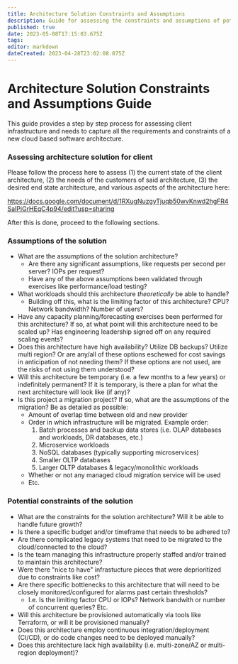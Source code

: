 ```yaml
---
title: Architecture Solution Constraints and Assumptions
description: Guide for assessing the constraints and assumptions of potential architecture solutions
published: true
date: 2023-05-08T17:15:03.675Z
tags: 
editor: markdown
dateCreated: 2023-04-28T23:02:08.075Z
---
```


# Architecture Solution Constraints and Assumptions Guide

This guide provides a step by step process for assessing client infrastructure and needs to capture all the requirements and constraints of a new cloud based software architecture.

### Assessing architecture solution for client

Please follow the process here to assess (1) the current state of the client architecture, (2) the needs of the customers of said architecture, (3) the desired end state architecture, and various aspects of the architecture here:

https://docs.google.com/document/d/1RXugNuzgyTjuqb50wvKnwd2hgFR4SaIPiGrHEqC4p94/edit?usp=sharing

After this is done, proceed to the following sections.

### Assumptions of the solution

- What are the assumptions of the solution architecture?
  - Are there any significant assumptions, like requests per second per server? IOPs per request?
  - Have any of the above assumptions been validated through exercises like performance/load testing?
- What workloads should this architecture *theoretically* be able to handle?
  - Building off this, what is the limiting factor of this architecture? CPU? Network bandwidth? Number of users?
- Have any capacity planning/forecasting exercises been performed for this architecture? If so, at what point will this architecture need to be scaled up? Has engineering leadership signed off on any required scaling events?
- Does this architecture have high availability? Utilize DB backups? Utilize multi region? Or are any/all of these options eschewed for cost savings in anticipation of not needing them? If these options are not used, are the risks of not using them understood?
- Will this architecture be temporary (i.e. a few months to a few years) or indefinitely permanent? If it is temporary, is there a plan for what the next architecture will look like (if any)?
- Is this project a migration project? If so, what are the assumptions of the migration? Be as detailed as possible:
  - Amount of overlap time between old and new provider
  - Order in which infrastructure will be migrated. Example order:
    1. Batch processes and backup data stores (i.e. OLAP databases and workloads, DR databases, etc.)
    2. Microservice workloads
    3. NoSQL databases (typically supporting microservices)
    4. Smaller OLTP databases
    5. Larger OLTP databases & legacy/monolithic workloads
  - Whether or not any managed cloud migration service will be used
  - Etc.

### Potential constraints of the solution

- What are the constraints for the solution architecture? Will it be able to handle future growth?
- Is there a specific budget and/or timeframe that needs to be adhered to? 
- Are there complicated legacy systems that need to be migrated to the cloud/connected to the cloud? 
- Is the team managing this infrastructure properly staffed and/or trained to maintain this architecture?
- Were there "nice to have" infrastucture pieces that were deprioritized due to constraints like cost?
- Are there specific bottlenecks to this architecture that will need to be closely monitored/configured for alarms past certain thresholds?
  - I.e. Is the limiting factor CPU or IOPs? Network bandwith or number of concurrent queries? Etc.
- Will this architecture be provisioned automatically via tools like Terraform, or will it be provisioned manually?
- Does this architecture employ continuous integration/deployment (CI/CD), or do code changes need to be deployed manually?
- Does this architecture lack high availability (i.e. multi-zone/AZ or multi-region deployment)?
